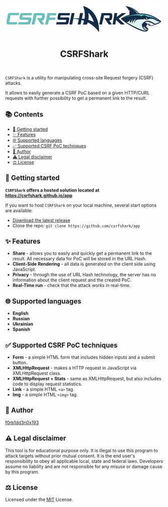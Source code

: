 <p align="center">
    <a href="https://github.com/csrfshark/app" target="_blank">
        <img src="media/logo/full.svg" height="100px">
    </a>
    <h1 align="center">CSRFShark</h1>
    <br>
</p>

`CSRFShark` is a utility for manipulating cross-site Request forgery (CSRF) attacks.

It allows to easily generate a CSRF PoC based on a given HTTP/CURL requests with further possibility to get a permanent link to the result.

## 📚 Contents
- [🚀 Getting started](#--getting-started)
- [✨ Features](#--features)
- [🌐 Supported languages](#--languages)
- [✅ Supported CSRF PoC techniques](#--supported-csrf-poc-techniques)
- [👤 Author](#--author)
- [⚠️ Legal disclaimer](#-️-legal-disclaimer)
- [⚖️ License](#-️-license)

## <a name="getting-started"></a> 🚀 Getting started
**`CSRFShark` offers a hosted solution located at https://csrfshark.github.io/app**

If you want to host `CSRFShark` on your local machine, several start options are available:
- [Download the latest release](https://github.com/csrfshark/app/archive/v1.0.0.zip)
- Clone the repo: `git clone https://github.com/csrfshark/app`

## <a name="features"></a> ✨ Features
- **Share** - allows you to easily and quickly get a permanent link to the result. All necessary data for PoC will be stored in the URL Hash.
- **Client-Side Rendering** - all data is generated on the client side using JavaScript.
- **Privacy** - through the use of URL Hash technology, the server has no information about the client request and the created PoC.
- **Real-Time run** - check that the attack works in real-time.

## <a name="supported-languages"></a> 🌐 Supported languages
- **English**
- **Russian**
- **Ukrainian**
- **Spanish**

## <a name="supported-csrf-poc-techniques"></a> ✅ Supported CSRF PoC techniques
- **Form** - a simple HTML form that includes hidden inputs and a submit button.
- **XMLHttpRequest** - makes a HTTP request in JavaScript via XMLHttpRequest class.
- **XMLHttpRequest + Stats** - same as XMLHttpRequest, but also includes code to display request statistics.
- **Link** - a simple HTML `<a>` tag.
- **Img** - a simple HTML `<img>` tag.

## <a name="author"></a> 👤 Author
[f0rb1dd3n0x193](https://t.me/f0rb1dd3n0x193)

## <a name="legal-disclaimer"></a> ⚠️ Legal disclaimer
This tool is for educational purpose only. It is illegal to use this program to attack targets without prior mutual consent. It is the end user's responsibility to obey all applicable local, state and federal laws. Developers assume no liability and are not responsible for any misuse or damage cause by this program.

## <a name="license"></a> ⚖️ License
Licensed under the [MIT](https://github.com/csrfshark/app/blob/main/LICENSE) License.